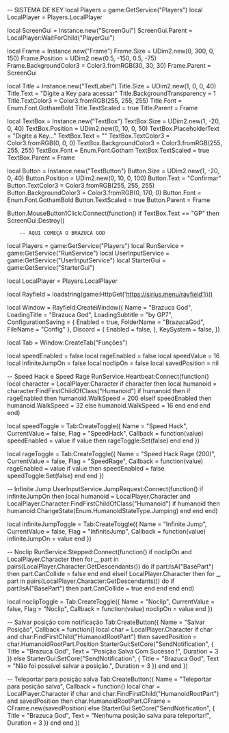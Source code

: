 -- SISTEMA DE KEY
local Players = game:GetService("Players")
local LocalPlayer = Players.LocalPlayer

local ScreenGui = Instance.new("ScreenGui")
ScreenGui.Parent = LocalPlayer:WaitForChild("PlayerGui")

local Frame = Instance.new("Frame")
Frame.Size = UDim2.new(0, 300, 0, 150)
Frame.Position = UDim2.new(0.5, -150, 0.5, -75)
Frame.BackgroundColor3 = Color3.fromRGB(30, 30, 30)
Frame.Parent = ScreenGui

local Title = Instance.new("TextLabel")
Title.Size = UDim2.new(1, 0, 0, 40)
Title.Text = "Digite a Key para acessar"
Title.BackgroundTransparency = 1
Title.TextColor3 = Color3.fromRGB(255, 255, 255)
Title.Font = Enum.Font.GothamBold
Title.TextScaled = true
Title.Parent = Frame

local TextBox = Instance.new("TextBox")
TextBox.Size = UDim2.new(1, -20, 0, 40)
TextBox.Position = UDim2.new(0, 10, 0, 50)
TextBox.PlaceholderText = "Digite a Key..."
TextBox.Text = ""
TextBox.TextColor3 = Color3.fromRGB(0, 0, 0)
TextBox.BackgroundColor3 = Color3.fromRGB(255, 255, 255)
TextBox.Font = Enum.Font.Gotham
TextBox.TextScaled = true
TextBox.Parent = Frame

local Button = Instance.new("TextButton")
Button.Size = UDim2.new(1, -20, 0, 40)
Button.Position = UDim2.new(0, 10, 0, 100)
Button.Text = "Confirmar"
Button.TextColor3 = Color3.fromRGB(255, 255, 255)
Button.BackgroundColor3 = Color3.fromRGB(0, 170, 0)
Button.Font = Enum.Font.GothamBold
Button.TextScaled = true
Button.Parent = Frame

Button.MouseButton1Click:Connect(function()
    if TextBox.Text == "GP" then
        ScreenGui:Destroy()
        
        -- AQUI COMEÇA O BRAZUCA GOD
local Players = game:GetService("Players")
local RunService = game:GetService("RunService")
local UserInputService = game:GetService("UserInputService")
local StarterGui = game:GetService("StarterGui")

local LocalPlayer = Players.LocalPlayer

local Rayfield = loadstring(game:HttpGet('https://sirius.menu/rayfield'))()

local Window = Rayfield:CreateWindow({
    Name = "Brazuca God",
    LoadingTitle = "Brazuca God",
    LoadingSubtitle = "by GP7",
    ConfigurationSaving = {
        Enabled = true,
        FolderName = "BrazucaGod",
        FileName = "Config"
    },
    Discord = {
        Enabled = false,
    },
    KeySystem = false,
})

local Tab = Window:CreateTab("Funções")

local speedEnabled = false
local rageEnabled = false
local speedValue = 16
local infiniteJumpOn = false
local noclipOn = false
local savedPosition = nil

-- Speed Hack e Speed Rage
RunService.Heartbeat:Connect(function()
    local character = LocalPlayer.Character
    if character then
        local humanoid = character:FindFirstChildOfClass("Humanoid")
        if humanoid then
            if rageEnabled then
                humanoid.WalkSpeed = 200
            elseif speedEnabled then
                humanoid.WalkSpeed = 32
            else
                humanoid.WalkSpeed = 16
            end
        end
    end
end)

local speedToggle = Tab:CreateToggle({
    Name = "Speed Hack",
    CurrentValue = false,
    Flag = "SpeedHack",
    Callback = function(value)
        speedEnabled = value
        if value then
            rageToggle:Set(false)
        end
    end
})

local rageToggle = Tab:CreateToggle({
    Name = "Speed Hack Rage (200)",
    CurrentValue = false,
    Flag = "SpeedRage",
    Callback = function(value)
        rageEnabled = value
        if value then
            speedEnabled = false
            speedToggle:Set(false)
        end
    end
})

-- Infinite Jump
UserInputService.JumpRequest:Connect(function()
    if infiniteJumpOn then
        local humanoid = LocalPlayer.Character and LocalPlayer.Character:FindFirstChildOfClass("Humanoid")
        if humanoid then
            humanoid:ChangeState(Enum.HumanoidStateType.Jumping)
        end
    end
end)

local infiniteJumpToggle = Tab:CreateToggle({
    Name = "Infinite Jump",
    CurrentValue = false,
    Flag = "InfiniteJump",
    Callback = function(value)
        infiniteJumpOn = value
    end
})

-- Noclip
RunService.Stepped:Connect(function()
    if noclipOn and LocalPlayer.Character then
        for _, part in pairs(LocalPlayer.Character:GetDescendants()) do
            if part:IsA("BasePart") then
                part.CanCollide = false
            end
        end
    elseif LocalPlayer.Character then
        for _, part in pairs(LocalPlayer.Character:GetDescendants()) do
            if part:IsA("BasePart") then
                part.CanCollide = true
            end
        end
    end
end)

local noclipToggle = Tab:CreateToggle({
    Name = "Noclip",
    CurrentValue = false,
    Flag = "Noclip",
    Callback = function(value)
        noclipOn = value
    end
})

-- Salvar posição com notificação
Tab:CreateButton({
    Name = "Salvar Posição",
    Callback = function()
        local char = LocalPlayer.Character
        if char and char:FindFirstChild("HumanoidRootPart") then
            savedPosition = char.HumanoidRootPart.Position
            StarterGui:SetCore("SendNotification", {
                Title = "Brazuca God",
                Text = "Posição Salva Com Sucesso !",
                Duration = 3
            })
        else
            StarterGui:SetCore("SendNotification", {
                Title = "Brazuca God",
                Text = "Não foi possível salvar a posição.",
                Duration = 3
            })
        end
    end
})

-- Teleportar para posição salva
Tab:CreateButton({
    Name = "Teleportar para posição salva",
    Callback = function()
        local char = LocalPlayer.Character
        if char and char:FindFirstChild("HumanoidRootPart") and savedPosition then
            char.HumanoidRootPart.CFrame = CFrame.new(savedPosition)
        else
            StarterGui:SetCore("SendNotification", {
                Title = "Brazuca God",
                Text = "Nenhuma posição salva para teleportar!",
                Duration = 3
            })
        end
    end
})